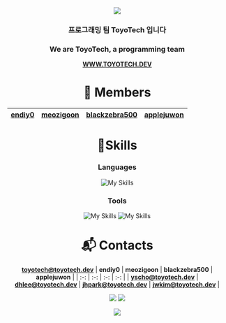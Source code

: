 <div align="center">
<img src="https://capsule-render.vercel.app/api?type=waving&color=BDBDC8&height=175&fontColor=ffffff&text=Team&nbsp;ToyoTech<br/>"/>

### 프로그래밍 팀 ToyoTech 입니다
### We are ToyoTech, a programming team
<strong><a href="https://www.toyotech.dev/" target="_blank">WWW.TOYOTECH.DEV</a></strong>

# 👤 Members
| [endiy0](https://github.com/endiy0) | [meozigoon](https://github.com/meozigoon) | [blackzebra500](https://github.com/blackzebra500) | [applejuwon](https://github.com/applejuwon) |
| :-: | :-: | :-: | :-: |

# 💪Skills
### Languages
![My Skills](https://skillicons.dev/icons?i=cs,cpp,c,arduino,py,html,css,js,ts,nodejs,java,latex,matlab)

### Tools
![My Skills](https://skillicons.dev/icons?i=git,visualstudio,vscode,arduino,raspberrypi,dotnet,cmake,notion)
![My Skills](https://skillicons.dev/icons?i=firebase,cloudflare,aws,clion,pycharm,unity,unreal,eclipse)

# :mailbox_with_mail: Contacts

**[toyotech@toyotech.dev](mailto:toyotech@toyotech.dev)**
| **endiy0** | **meozigoon** | **blackzebra500** | **applejuwon** |
| :-: | :-: | :-: | :-: |
| **[yscho@toyotech.dev](mailto:yscho@toyotech.dev)** | **[dhlee@toyotech.dev](mailto:dhlee@toyotech.dev)** | **[jhpark@toyotech.dev](mailto:jhpark@toyotech.dev)** | **[jwkim@toyotech.dev](mailto:jwkim@toyotech.dev)** |

<a href="https://www.instagram.com/team_toyotech/profilecard/?igsh=c3B1cmM2YjB4Y3hk" target="_blank"><img src="https://img.shields.io/badge/Instagram-E4405F?style=flat-square&logo=Instagram&logoColor=white"/></a>
<a href="https://www.threads.net/@team_toyotech" target="_blank"><img src="https://img.shields.io/badge/@ Thread-333333?style=flat-square&logo=Thread&logoColor=white"/></a>

<img src="https://capsule-render.vercel.app/api?type=waving&color=BDBDC8&height=150&section=footer"/>

</div>
